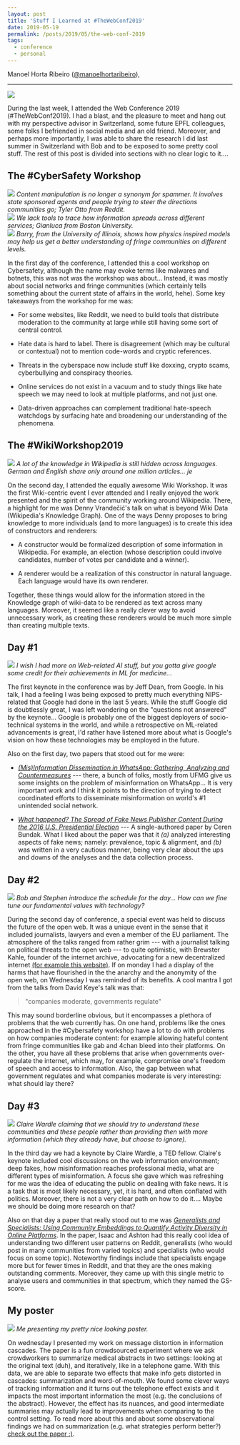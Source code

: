 ```yaml
---
layout: post
title: 'Stuff I Learned at #TheWebConf2019'
date: 2019-05-19
permalink: /posts/2019/05/the-web-conf-2019
tags:
  - conference
  - personal
---
```


Manoel Horta Ribeiro ([@manoelhortaribeiro]((https://twitter.com/manoelhortaribeiro))),

---

<img src="{{ site.baseurl }}/images/2019-05-20-The-Web-Conf/webconf.jpeg" >
<em></em>
 
During the last week, I attended the Web Conference 2019 (#TheWebConf2019). I had a blast, and the pleasure to meet and hang out with my perspective advisor in Switzerland, some future EPFL colleagues, some folks I befriended in social media and an old friend. Moreover, and perhaps more importantly, I was able to share the research I did last summer in Switzerland with Bob and to be exposed to some pretty cool stuff. The rest of this post is divided into sections with no clear logic to it….

## The #CyberSafety Workshop

<div class="carousel">
<div>
<img src="{{ site.baseurl }}/images/2019-05-20-The-Web-Conf/otto.jpg_large" >
<em>Content manipulation is no longer a synonym for spammer. It involves state sponsored agents and people trying to steer the directions communities go; Tyler Otto from Reddit.</em>
</div>

<div>
<img src="{{ site.baseurl }}/images/2019-05-20-The-Web-Conf/gianluca.jpg_large" >
<em>We lack tools to trace how information spreads across different services; Gianluca from Boston University.</em>
</div>
    
<div>
<img src="{{ site.baseurl }}/images/2019-05-20-The-Web-Conf/barry.jpg_large" >
<em>Barry, from the University of Illinois, shows how physics inspired models may help us get a better understanding of fringe communities on different levels.</em>
</div></div>

In the first day of the conference, I attended this a cool workshop on Cybersafety, although the name may evoke terms like malwares and botnets, this was not was the workshop was about... Instead, it was mostly about social networks and fringe communities (which certainly tells something about the current state of affairs in the world, hehe). Some key takeaways from the workshop for me was:

- For some websites, like Reddit, we need to build tools that distribute moderation to the community at large while still having some sort of central control.

- Hate data is hard to label. There is disagreement (which may be cultural or contextual) not to mention code-words and cryptic references.

- Threats in the cyberspace now include stuff like doxxing, crypto scams, cyberbullying and conspiracy theories.

- Online services do not exist in a vacuum and to study things like hate speech we may need to look at multiple platforms, and not just one.

- Data-driven approaches can complement traditional hate-speech watchdogs by surfacing hate and broadening our understanding of the phenomena.


## The #WikiWorkshop2019

<img src="{{ site.baseurl }}/images/2019-05-20-The-Web-Conf/denny.jpg_large" >
<em>A lot of the knowledge in Wikipedia is still hidden across languages. German and English share only around one million articles... je</em>

On the second day, I attended the equally awesome Wiki Workshop.
It was the first Wiki-centric event I ever attended and I really enjoyed the work presented and the spirit of the community working around Wikipedia.
 There, a highlight for me was Denny Vrandečić's talk on what is beyond Wiki Data (Wikipedia's Knowledge Graph). One of the ways Denny proposes to bring knowledge to more individuals (and to more languages) is to create this idea of constructors and renderers:
 
 - A constructor would be formalized description of some information in Wikipedia. For example, an election (whose description could involve candidates, number of votes per candidate and a winner).
 
 - A renderer would be a realization of this constructor in natural language. Each language would have its own renderer. 
 
Together, these things would allow for the information stored in the Knowledge graph of wiki-data to be rendered as text across many languages. Moreover, it seemed like a really clever way to avoid unnecessary work, as creating these renderers would be much more simple than creating multiple texts.
  
## Day #1


<img src="{{ site.baseurl }}/images/2019-05-20-The-Web-Conf/jeff.png" >
<em>I wish I had more on Web-related AI stuff, but you gotta give google some credit for their achievements in ML for medicine...</em>

The first keynote in the conference was by Jeff Dean, from Google. In his talk, I had a feeling I was being exposed to pretty much everything NIPS-related that Google had done in the last 5 years. While the stuff Google did is doubtlessly great, I was left wondering on the "questions not answered" by the keynote... Google is probably one of the biggest deployers of socio-technical systems in the world, and while a retrospective on ML-related advancements is great, I'd rather have listened more about what is Google's vision on how these technologies may be employed in the future.

Also on the first day, two papers that stood out for me were:
 
 - [*(Mis)Information Dissemination in WhatsApp: Gathering, Analyzing and Countermeasures*](https://dl.acm.org/citation.cfm?id=3313688) --- there, a bunch of folks, mostly from UFMG give us some insights on the problem of misinformation on WhatsApp... It is very important work and I think it points to the direction of trying to detect coordinated efforts to disseminate misinformation on world's #1 unintended social network.
 
 - [*What happened? The Spread of Fake News Publisher Content
During the 2016 U.S. Presidential Election*](https://dl.acm.org/citation.cfm?id=3313721) --- A single-authored paper by Ceren Bundak. What I liked about the paper was that it *(a)* analyzed interesting aspects of fake news; namely: prevalence, topic & alignment, and *(b)* was written in a very cautious manner, being very clear about the ups and downs of the analyses and the data collection process.




## Day #2
<img src="{{ site.baseurl }}/images/2019-05-20-The-Web-Conf/openweb.jpg_large" >
<em>Bob and Stephen introduce the schedule for the day... How can we fine tune our fundamental values with technology?</em>

During the second day of conference, a special event was held to discuss the future of the open web. It was a unique  event in the sense that it included journalists, lawyers and even a member of the EU parliament. The atmosphere of the talks ranged from rather grim --- with a journalist talking on political threats to the open web --- to quite optimistic, with Brewster Kahle, founder of the internet archive, advocating for a new decentralized internet [(for example this website)](https://dweb.archive.org/). If on monday I had a display of the harms that have flourished in the the anarchy and the anonymity of the open web, on Wednesday I was reminded of its benefits. A cool mantra I got from the talks from David Keye's talk was that:

> "companies moderate, governments regulate"

This may sound borderline obvious, but it encompasses a plethora of problems that the web currently has. On one hand, problems like the ones approached in the #Cybersafety workshop have a lot to do with problems on how companies moderate content: for example allowing hateful content from fringe communities like gab and 4chan bleed into their platforms. On the other, you have all these problems that arise when governments over-regulate the internet, which may, for example, compromise one's freedom of speech and access to information. Also, the gap between what government regulates and what companies moderate is very interesting: what should lay there?

## Day #3
<img src="{{ site.baseurl }}/images/2019-05-20-The-Web-Conf/claire.png" >
<em>Claire Wardle claiming that we should try to understand these communities and these people rather than providing then with more information (which they already have, but choose to ignore).</em>

In the third day we had a keynote by Claire Wardle, a TED fellow. Claire's keynote included cool discussions on the  web information environment; deep fakes, how misinformation reaches professional media, what are different types of misinformation. A focus she gave which was refreshing for me was the idea of educating the public on dealing with fake news. It is a task that is most likely necessary, yet, it is hard, and often conflated with politics. Moreover, there is not a very clear path on how to do it.... Maybe we should be doing more research on that?

Also on that day a paper that really stood out to me was [*Generalists and Specialists: Using Community Embeddings to Quantify Activity Diversity in Online Platforms*](https://dl.acm.org/citation.cfm?id=3313729). In the paper, Isaac and Ashton had this really cool idea of understanding two different user patterns on Reddit, generalists (who would post in many communities from varied topics) and specialists (who would focus on some topic). Noteworthy findings include that specialists engage more but for fewer times in Reddit, and that they are the ones making outstanding comments. Moreover, they came up with this single metric to analyse users and communities in that spectrum, which they named the GS-score.


## My poster

<img src="{{ site.baseurl }}/images/2019-05-20-The-Web-Conf/me.jpg" >
<em>Me presenting my pretty nice looking poster.</em>

On wednesday I presented my work on message distortion in information cascades. The paper is a fun crowdsourced experiment where we ask crowdworkers to summarize medical abstracts in two settings: looking at the original text (duh), and iteratively, like in a telephone game. With this data, we are able to separate two effects that make info gets distorted in cascades: summarization and word-of-mouth. We found some clever ways of tracking information and it turns out the telephone effect exists and it impacts the most important information the most (e.g. the conclusions of the abstract). However, the effect has its nuances, and good intermediate summaries may actually lead to improvements when comparing to the control setting. To read more about this and about some observational findings we had on summarization (e.g. what strategies perform better?) [check out the paper :)](https://arxiv.org/pdf/1902.09197.pdf).

